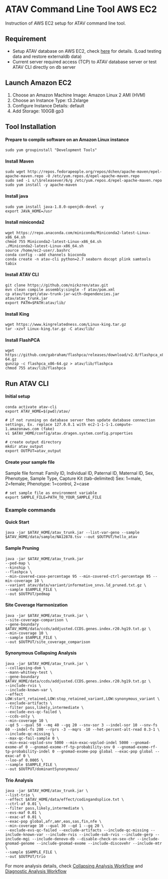 # ATAV Command Line Tool AWS EC2

Instruction of AWS EC2 setup for ATAV command line tool.

## Requirement
* Setup ATAV database on AWS EC2, check [here](https://github.com/nickzren/atav-database/tree/main/ec2) for details. (Load testing data and restore externaldb data)
* Current server required access (TCP) to ATAV database server or test ATAV CLI directly on db server

## Launch Amazon EC2

1. Choose an Amazon Machine Image: Amazon Linux 2 AMI (HVM)
2. Choose an Instance Type: t3.2xlarge
3. Configure Instance Details: default
4. Add Storage: 100GB gp3

## Tool Installation

#### Prepare to compile software on an Amazon Linux instance
```
sudo yum groupinstall "Development Tools"
```

#### Install Maven
```
sudo wget http://repos.fedorapeople.org/repos/dchen/apache-maven/epel-apache-maven.repo -O /etc/yum.repos.d/epel-apache-maven.repo
sudo sed -i s/\$releasever/6/g /etc/yum.repos.d/epel-apache-maven.repo
sudo yum install -y apache-maven
```

#### Install java 
```
sudo yum install java-1.8.0-openjdk-devel -y
export JAVA_HOME=/usr
```

#### Install miniconda2
```
wget https://repo.anaconda.com/miniconda/Miniconda2-latest-Linux-x86_64.sh
chmod 755 Miniconda2-latest-Linux-x86_64.sh
./Miniconda2-latest-Linux-x86_64.sh
source /home/ec2-user/.bashrc
conda config --add channels bioconda
conda create -n atav-cli python=2.7 seaborn docopt plink samtools tabix
```

#### Install ATAV CLI
```
git clone https://github.com/nickzren/atav.git
mvn clean compile assembly:single -f atav/pom.xml
cp atav/target/atav-trunk-jar-with-dependencies.jar atav/atav_trunk.jar
export PATH=$PATH:atav/lib/
```

#### Install King
```
wget https://www.kingrelatedness.com/Linux-king.tar.gz
tar -xzvf Linux-king.tar.gz -C atav/lib/
```

#### Install FlashPCA
```
wget https://github.com/gabraham/flashpca/releases/download/v2.0/flashpca_x86-64.gz
gunzip -c flashpca_x86-64.gz > atav/lib/flashpca
chmod 755 atav/lib/flashpca
```

## Run ATAV CLI

#### Initial setup
```
conda activate atav-cli
export ATAV_HOME=$(pwd)/atav/

# if not running on database server then update database connection settings, Ex. replace 127.0.0.1 with ec2-1-1-1-1.compute-1.amazonaws.com (fake)
vi $ATAV_HOME/config/atav.dragen.system.config.properties

# create output directory
mkdir atav_output
export OUTPUT=atav_output
```

#### Create your sample file
Sample file format: Family ID, Individual ID, Paternal ID, Maternal ID, Sex, Phenotype, Sample Type, Capture Kit (tab-delimited)
Sex: 1=male, 2=female; Phenotype: 1=control, 2=case
```
# set sample file as environment variable
export SAMPLE_FILE=PATH_TO_YOUR_SAMPLE_FILE
```

### Example commands

#### Quick Start
```
java -jar $ATAV_HOME/atav_trunk.jar --list-var-geno --sample $ATAV_HOME/data/sample/NA12878.tsv --out $OUTPUT/hello_atav
```

#### Sample Pruning
```
java -jar $ATAV_HOME/atav_trunk.jar
--ped-map \
--kinship \
--flashpca \
--min-covered-case-percentage 95 --min-covered-ctrl-percentage 95 --min-coverage 10 \
--variant atav/data/variant/informative_snvs.ld_pruned.txt.gz \
--sample $SAMPLE_FILE \
--out $OUTPUT/pedmap
```

#### Site Coverage Harmonization
```
java -jar $ATAV_HOME/atav_trunk.jar \
--site-coverage-comparison \
--gene-boundary $ATAV_HOME/data/ccds/addjusted.CCDS.genes.index.r20.hg19.txt.gz \
--min-coverage 10 \
--sample $SAMPLE_FILE \
--out $OUTPUT/site_coverage_comparison
```

#### Synonymous Collapsing Analysis
```
java -jar $ATAV_HOME/atav_trunk.jar \
--collapsing-dom \
--mann-whitney-test \
--gene-boundary $ATAV_HOME/data/ccds/addjusted.CCDS.genes.index.r20.hg19.txt.gz \
--include-rvis \
--include-known-var \
--effect LOW:start_retained,LOW:stop_retained_variant,LOW:synonymous_variant \
--exclude-artifacts \
--filter pass,likely,intermediate \
--exclude-evs-qc-failed \
--ccds-only \
--min-coverage 10 \
--qd 5 --qual 50 --mq 40 --gq 20 --snv-sor 3 --indel-sor 10 --snv-fs 60 --indel-fs 200 --rprs -3 --mqrs -10 --het-percent-alt-read 0.3-1 \
--include-qc-missing \
--max-qc-fail-sample 0 \
--min-exac-vqslod-snv 5000 --min-exac-vqslod-indel 5000 --gnomad-exome-af 0 --gnomad-exome-rf-tp-probability-snv 0 --gnomad-exome-rf-tp-probability-indel 0 --gnomad-exome-pop global --exac-pop global --exac-af 0 \
--loo-af 0.0005 \
--sample $SAMPLE_FILE \
--out $OUTPUT/dominantSynonymous/ 
```

#### Trio Analysis
```
java -jar $ATAV_HOME/atav_trunk.jar \
--list-trio \
--effect $ATAV_HOME/data/effect/codingandsplice.txt \
--ctrl-af 0.01 \
--filter pass,likely,intermediate \
--evs-maf 0.01 \
--exac-af 0.01 \
--exac-pop global,afr,amr,eas,sas,fin,nfe \
--min-coverage 10 --qual 30 --qd 1 --gq 20 \
--exclude-evs-qc-failed --exclude-artifacts --include-qc-missing --include-known-var --include-rvis --include-sub-rvis --include-gerp --include-mgi --include-denovo-db --disable-check-on-sex-chr --include-gnomad-genome --include-gnomad-exome --include-discovehr --include-mtr \
--sample $SAMPLE_FILE \
--out $OUTPUT/trio
```

For more analysis details, check [Collapsing Analysis Workflow](ATAV_COLLAPSING_ANALYSIS_WORKFLOW.md) and [Diagnostic Analysis Workflow](ATAV_DIAGNOSTIC_ANALYSIS_WORKFLOW.md)
